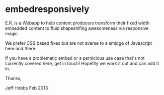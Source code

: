 embedresponsively
=================

E.R. is a Webapp to help content producers transform their fixed width embedded content to fluid shapeshifing awesomeness via responsive magic.

We prefer CSS based fixes but are not averse to a smidge of Javascript here and there.

If you have a problematic embed or a pernicious use case that's not currently covered here, get in touch! Hopeflly we work it out and can add it in.

Thanks,

Jeff Hobbs
Feb 2013
